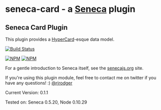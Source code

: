 seneca-card - a [Seneca](http://senecajs.org) plugin
======================================================

## Seneca Card Plugin

This plugin provides a [HyperCard]()-esque data model.

[![Build Status](https://travis-ci.org/rjrodger/seneca-card.png?branch=master)](https://travis-ci.org/rjrodger/seneca-ng-wb)

[![NPM](https://nodei.co/npm/seneca-card.png)](https://nodei.co/npm/seneca-card/)
[![NPM](https://nodei.co/npm-dl/seneca-card.png)](https://nodei.co/npm-dl/seneca-card/)

For a gentle introduction to Seneca itself, see the
[senecajs.org](http://senecajs.org) site.

If you're using this plugin module, feel free to contact me on twitter if you
have any questions! :) [@rjrodger](http://twitter.com/rjrodger)

Current Version: 0.1.1

Tested on: Seneca 0.5.20, Node 0.10.29

